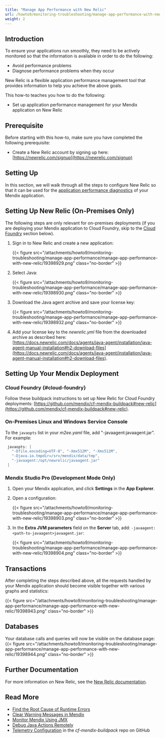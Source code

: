 ```yaml
---
title: "Manage App Performance with New Relic"
url: /howto9/monitoring-troubleshooting/manage-app-performance-with-new-relic/
weight: 2
---
```


## Introduction

To ensure your applications run smoothly, they need to be actively monitored so that the information is available in order to do the following:

* Avoid performance problems
* Diagnose performance problems when they occur

New Relic is a flexible application performance management tool that provides information to help you achieve the above goals.

This how-to teaches you how to do the following:

* Set up application performance management for your Mendix application on New Relic

## Prerequisite

Before starting with this how-to, make sure you have completed the following prerequisite:

* Create a New Relic account by signing up here: [https://newrelic.com/signup](https://newrelic.com/signup)

## Setting Up

In this section, we will walk through all the steps to configure New Relic so that it can be used for the [application performance diagnostics](/appstore/partner-solutions/apd/) of your Mendix application.

## Setting Up New Relic (On-Premises Only)

The following steps are only relevant for on-premises deployments (if you are deploying your Mendix application to Cloud Foundry, skip to the [Cloud Foundry](#cloud-foundry) section below).

1. Sign in to New Relic and create a new application:

    {{< figure src="/attachments/howto9/monitoring-troubleshooting/manage-app-performance/manage-app-performance-with-new-relic/19398929.png" class="no-border" >}}
2. Select Java:

    {{< figure src="/attachments/howto9/monitoring-troubleshooting/manage-app-performance/manage-app-performance-with-new-relic/19398930.png" class="no-border" >}}

3. Download the Java agent archive and save your license key:

    {{< figure src="/attachments/howto9/monitoring-troubleshooting/manage-app-performance/manage-app-performance-with-new-relic/19398932.png" class="no-border" >}}

4. Add your license key to the *newrelic.yml* file from the downloaded archive as described here: [https://docs.newrelic.com/docs/agents/java-agent/installation/java-agent-manual-installation#h2-download-files](https://docs.newrelic.com/docs/agents/java-agent/installation/java-agent-manual-installation#h2-download-files).

## Setting Up Your Mendix Deployment

### Cloud Foundry {#cloud-foundry}

Follow these buildpack instructions to set up New Relic for Cloud Foundry deployments: [https://github.com/mendix/cf-mendix-buildpack#new-relic](https://github.com/mendix/cf-mendix-buildpack#new-relic).

### On-Premises Linux and Windows Service Console

To the `javaopts` list in your *m2ee.yaml* file, add "-javaagent:<path-to-javaagent>javaagent.jar". For example:

```java
 javaopts: [
   "-Dfile.encoding=UTF-8", "-Xmx512M", "-Xms512M",
   "-Djava.io.tmpdir=/srv/mendix/data/tmp",
   "-javaagent:/opt/newrelic/javaagent.jar"
 ]
```

### Mendix Studio Pro (Development Mode Only)

1. Open your Mendix application, and click **Settings** in the **App Explorer**.
2. Open a configuration:

    {{< figure src="/attachments/howto9/monitoring-troubleshooting/manage-app-performance/manage-app-performance-with-new-relic/19398903.png" class="no-border" >}}

3. In the **Extra JVM parameters** field on the **Server** tab, add: `-javaagent:<path-to-javaagent>javaagent.jar`:

    {{< figure src="/attachments/howto9/monitoring-troubleshooting/manage-app-performance/manage-app-performance-with-new-relic/19398904.png" class="no-border" >}}

## Transactions

After completing the steps described above, all the requests handled by your Mendix application should become visible together with various graphs and statistics:

{{< figure src="/attachments/howto9/monitoring-troubleshooting/manage-app-performance/manage-app-performance-with-new-relic/19398943.png" class="no-border" >}} 

## Databases

Your database calls and queries will now be visible on the database page:
{{< figure src="/attachments/howto9/monitoring-troubleshooting/manage-app-performance/manage-app-performance-with-new-relic/19398944.png" class="no-border" >}} 

## Further Documentation

For more information on New Relic, see the [New Relic documentation](https://docs.newrelic.com/).

## Read More

* [Find the Root Cause of Runtime Errors](/howto9/monitoring-troubleshooting/finding-the-root-cause-of-runtime-errors/)
* [Clear Warning Messages in Mendix](/howto9/monitoring-troubleshooting/clear-warning-messages/)
* [Monitor Mendix Using JMX](/howto9/monitoring-troubleshooting/monitoring-mendix-using-jmx/)
* [Debug Java Actions Remotely](/howto9/monitoring-troubleshooting/debug-java-actions-remotely/)
* [Telemetry Configuration](https://github.com/mendix/cf-mendix-buildpack#telemetry-configuration) in the *cf-mendix-buildpack* repo on GitHub
